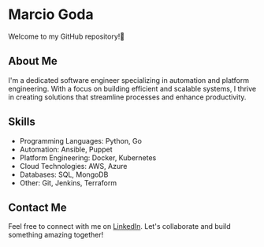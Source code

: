# Marcio Goda

Welcome to my GitHub repository!🚀

## About Me

I'm a dedicated software engineer specializing in automation and platform engineering. With a focus on building efficient and scalable systems, I thrive in creating solutions that streamline processes and enhance productivity.

## Skills

- Programming Languages: Python, Go
- Automation: Ansible, Puppet
- Platform Engineering: Docker, Kubernetes
- Cloud Technologies: AWS, Azure
- Databases: SQL, MongoDB
- Other: Git, Jenkins, Terraform


## Contact Me

Feel free to connect with me on [LinkedIn](https://www.linkedin.com/in/marciogoda/). Let's collaborate and build something amazing together!